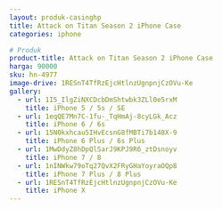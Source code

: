 ```yaml
---
layout: produk-casinghp
title: Attack on Titan Season 2 iPhone Case
categories: iphone

# Produk
product-title: Attack on Titan Season 2 iPhone Case
harga: 90000
sku: hn-4977
image-drive: 1RESnT4TfRzEjcHtlnzUgnpnjCzOVu-Ke
gallery:
  - url: 1I5_IlgZiNXCDcbDmShtwbk3ZLl0e5rxM
    title: iPhone 5 / 5s / SE
  - url: 1eqQE7Mn7C-1fu-_TqHmAj-8cyLGk_Acz
    title: iPhone 6 / 6s
  - url: 15N0kxhcau5IHvEcsnG8fMBTi7b148X-9
    title: iPhone 6 Plus / 6s Plus
  - url: 1MwDdyZ8hDpQlSarJ9KPJ9R6_ztDsnoyv
    title: iPhone 7 / 8
  - url: 1nINWkw79oTq27QvX2FRyGHaYoyraOQp8
    title: iPhone 7 Plus / 8 Plus
  - url: 1RESnT4TfRzEjcHtlnzUgnpnjCzOVu-Ke
    title: iPhone X
---
```

